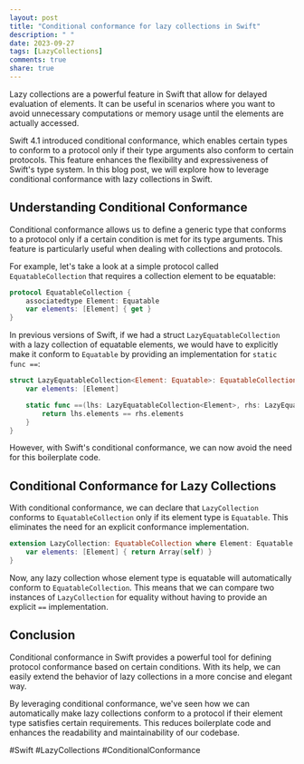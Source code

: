 ```yaml
---
layout: post
title: "Conditional conformance for lazy collections in Swift"
description: " "
date: 2023-09-27
tags: [LazyCollections]
comments: true
share: true
---
```


Lazy collections are a powerful feature in Swift that allow for delayed evaluation of elements. It can be useful in scenarios where you want to avoid unnecessary computations or memory usage until the elements are actually accessed.

Swift 4.1 introduced conditional conformance, which enables certain types to conform to a protocol only if their type arguments also conform to certain protocols. This feature enhances the flexibility and expressiveness of Swift's type system. In this blog post, we will explore how to leverage conditional conformance with lazy collections in Swift.

## Understanding Conditional Conformance

Conditional conformance allows us to define a generic type that conforms to a protocol only if a certain condition is met for its type arguments. This feature is particularly useful when dealing with collections and protocols.

For example, let's take a look at a simple protocol called `EquatableCollection` that requires a collection element to be equatable:

```swift
protocol EquatableCollection {
    associatedtype Element: Equatable
    var elements: [Element] { get }
}
```

In previous versions of Swift, if we had a struct `LazyEquatableCollection` with a lazy collection of equatable elements, we would have to explicitly make it conform to `Equatable` by providing an implementation for `static func ==`:

```swift
struct LazyEquatableCollection<Element: Equatable>: EquatableCollection {
    var elements: [Element]

    static func ==(lhs: LazyEquatableCollection<Element>, rhs: LazyEquatableCollection<Element>) -> Bool {
        return lhs.elements == rhs.elements
    }
}
```

However, with Swift's conditional conformance, we can now avoid the need for this boilerplate code.

## Conditional Conformance for Lazy Collections

With conditional conformance, we can declare that `LazyCollection` conforms to `EquatableCollection` only if its element type is `Equatable`. This eliminates the need for an explicit conformance implementation.

```swift
extension LazyCollection: EquatableCollection where Element: Equatable {
    var elements: [Element] { return Array(self) }
}
```

Now, any lazy collection whose element type is equatable will automatically conform to `EquatableCollection`. This means that we can compare two instances of `LazyCollection` for equality without having to provide an explicit `==` implementation.

## Conclusion

Conditional conformance in Swift provides a powerful tool for defining protocol conformance based on certain conditions. With its help, we can easily extend the behavior of lazy collections in a more concise and elegant way.

By leveraging conditional conformance, we've seen how we can automatically make lazy collections conform to a protocol if their element type satisfies certain requirements. This reduces boilerplate code and enhances the readability and maintainability of our codebase.

#Swift #LazyCollections #ConditionalConformance